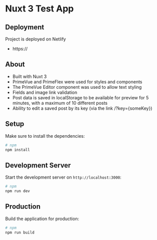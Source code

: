 # Nuxt 3 Test App

## Deployment

Project is deployed on Netlify

- https://

## About

 - Built with Nuxt 3 
 - PrimeVue and PrimeFlex were used for styles and components
 - The PrimeVue Editor component was used to allow text styling
 - Fields and image link validation
 - Post data is saved in localStorage to be available for preview for 5 minutes, with a maximum of 10 different posts
 - Ability to edit a saved post by its key (via the link /?key={someKey})

## Setup

Make sure to install the dependencies:

```bash
# npm
npm install

```

## Development Server

Start the development server on `http://localhost:3000`:

```bash
# npm
npm run dev

```

## Production

Build the application for production:

```bash
# npm
npm run build

```


